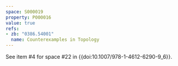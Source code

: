 ```yaml
---
space: S000019
property: P000016
value: true
refs:
- zb: "0386.54001"
  name: Counterexamples in Topology
---
```


See item #4 for space #22 in {{doi:10.1007/978-1-4612-6290-9_6}}.
